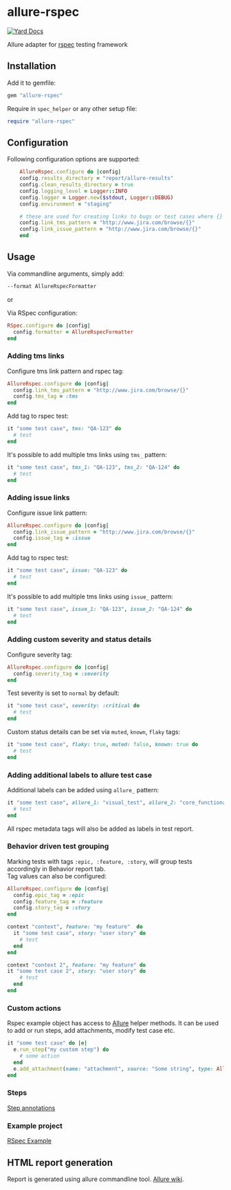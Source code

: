 # allure-rspec

[![Yard Docs](https://img.shields.io/badge/yard-docs-blue.svg)](https://www.rubydoc.info/gems/allure-rspec)

Allure adapter for [rspec](https://rspec.info/) testing framework

## Installation

Add it to gemfile:

```ruby
gem "allure-rspec"
```

Require in `spec_helper` or any other setup file:

```ruby
require "allure-rspec"
```

## Configuration

Following configuration options are supported:

```ruby
    AllureRspec.configure do |config|
    config.results_directory = "report/allure-results"
    config.clean_results_directory = true
    config.logging_level = Logger::INFO
    config.logger = Logger.new($stdout, Logger::DEBUG)
    config.environment = "staging"

    # these are used for creating links to bugs or test cases where {} is replaced with keys of relevant items
    config.link_tms_pattern = "http://www.jira.com/browse/{}"
    config.link_issue_pattern = "http://www.jira.com/browse/{}"
    end
```

## Usage

Via commandline arguments, simply add:

```bash
--format AllureRspecFormatter
```

or

Via RSpec configuration:

```ruby
RSpec.configure do |config|
  config.formatter = AllureRspecFormatter
end
```

### Adding tms links

Configure tms link pattern and rspec tag:

```ruby
AllureRspec.configure do |config|
  config.link_tms_pattern = "http://www.jira.com/browse/{}"
  config.tms_tag = :tms
end
```

Add tag to rspec test:

```ruby
it "some test case", tms: "QA-123" do
  # test
end
```

It's possible to add multiple tms links using `tms_` pattern:

```ruby
it "some test case", tms_1: "QA-123", tms_2: "QA-124" do
  # test
end
```

### Adding issue links

Configure issue link pattern:

```ruby
AllureRspec.configure do |config|
  config.link_issue_pattern = "http://www.jira.com/browse/{}"
  config.issue_tag = :issue
end
```

Add tag to rspec test:

```ruby
it "some test case", issue: "QA-123" do
  # test
end
```

It's possible to add multiple tms links using `issue_` pattern:

```ruby
it "some test case", issue_1: "QA-123", issue_2: "QA-124" do
  # test
end
```

### Adding custom severity and status details

Configure severity tag:

```ruby
AllureRspec.configure do |config|
  config.severity_tag = :severity
end
```

Test severity is set to `normal` by default:

```ruby
it "some test case", severity: :critical do
  # test
end
```

Custom status details can be set via `muted`, `known`, `flaky` tags:

```ruby
it "some test case", flaky: true, muted: false, known: true do
  # test
end
```

### Adding additional labels to allure test case

Additional labels can be added using `allure_` pattern:

```ruby
it "some test case", allure_1: "visual_test", allure_2: "core_functionality" do
  # test
end
```

All rspec metadata tags will also be added as labels in test report.

### Behavior driven test grouping

Marking tests with tags `:epic, :feature, :story`, will group tests accordingly in Behavior report tab.\
Tag values can also be configured:

```ruby
AllureRspec.configure do |config|
  config.epic_tag = :epic
  config.feature_tag = :feature
  config.story_tag = :story
end
```

```ruby
context "context", feature: "my feature"  do
  it "some test case", story: "user story" do
    # test
  end
end

context "context 2", feature: "my feature" do
it "some test case 2", story: "user story" do
    # test
  end
end
```

### Custom actions

Rspec example object has access to [Allure](https://www.rubydoc.info/github/allure-framework/allure-ruby/Allure) helper methods.
It can be used to add or run steps, add attachments, modify test case etc.

```ruby
it "some test case" do |e|
  e.run_step("my custom step") do
    # some action
  end
  e.add_attachment(name: "attachment", source: "Some string", type: Allure::ContentType::TXT)
end
```

### Steps

[Step annotations](../allure-ruby-commons/README.md#steps)

### Example project

[RSpec Example](https://github.com/allure-examples/allure-rspec-example)

## HTML report generation

Report is generated using allure commandline tool. [Allure wiki](https://docs.qameta.io/allure/#_reporting).
